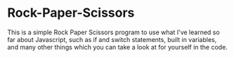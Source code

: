 # Rock-Paper-Scissors
This is a simple Rock Paper Scissors program to use what I've learned so far about Javascript, such as if and switch statements, built in variables, and many other things which you can take a look at for yourself in the code.